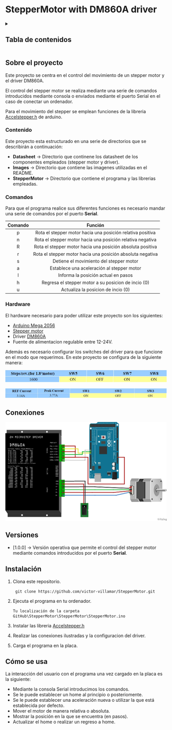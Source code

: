 # StepperMotor with DM860A driver

<!-- TABLA DE CONTENIDOS -->
<details>
    <summary><h2>Tabla de contenidos</h2></summary>
    <ol>
        <li>
            <a href="#sobre-el-proyecto">Sobre el proyecto</a>
                <ul>
                    <li><a href="#contenido">Contenido</a></li>
                </ul>
                <ul>
                    <li><a href="#comandos">Comandos</a></li>
                </ul>
                 <ul>
                    <li><a href="#hardware">Hardware</a></li>
                </ul>
        </li>
        <li>
            <a href="#conexiones">Conexiones</a>
        </li>
        <li>
            <a href="#versiones">Versiones</a>
        </li> 
        <li>
            <a href="#instalación">Instalación</a>
        </li>
        <li>
            <a href="#como-se-usa">Cómo se usa</a>
        </li>
    </ol>
</details>

<!-- SOBRE EL PROYECTO -->
## Sobre el proyecto

Este proyecto se centra en el control del movimiento de un stepper motor y el driver DM860A.

El control del stepper motor se realiza mediante una serie de comandos introducidos mediante consola o enviados mediante el puerto Serial en el caso de conectar un ordenador.

Para el movimiento del stepper se emplean funciones de la libreria [Accelstepper.h](http://www.airspayce.com/mikem/arduino/AccelStepper/) de arduino.

<!-- CONTENIDO -->
### Contenido

Este proyecto esta estructurado en una serie de directorios que se describirán a continuación:

* **Datasheet**  $\rightarrow$ Directorio que continene los datasheet de los componentes empleados (stepper motor y driver).
* **Images**  $\rightarrow$ Directorio que contiene las imagenes utilizadas en el README.
* **StepperMotor**  $\rightarrow$ Directorio que contiene el programa y las librerias empleadas. 

<!-- COMANDOS -->
### Comandos
 
 Para que el programa realice sus diferentes funciones es necesario mandar una serie de comandos por el puerto **Serial**.


|Comando|Función|
|:-----:|:-----:|
|p|Rota el stepper motor hacia una posición relativa positiva|
|n|Rota el stepper motor hacia una posición relativa negativa|
|R|Rota el stepper motor hacia una posición absoluta positiva|
|r|Rota el stepper motor hacia una posición absoluta negativa|
|s|Detiene el movimiento del stepper motor|
|a|Establece una aceleración al stepper motor|
|l|Informa la posición actual en pasos|
|h|Regresa el stepper motor a su posicion de incio (0)|
|u|Actualiza la posicion de incio (0)|

<!-- HARDWARE -->
### Hardware

El hardware necesario para poder utilizar este proyecto son los siguientes:

* [Arduino Mega 2056](https://docs.arduino.cc/hardware/mega-2560)
* [Stepper motor](https://www.omc-stepperonline.com/download/17HS15-1504S-X1.pdf)
* Driver [DM860A](https://cnc-tehnologi.ru/files/DM860A.pdf)
* Fuente de alimentacion regulable entre 12-24V.

Además es necesario configurar los switches del driver para que funcione en el modo que requerimos. En este proyecto se configura de la siguiente manera:

![Microsteps](https://raw.githubusercontent.com/victor-villamar/StepperMotor/master/Images/Microsteps_resolution.jpg)

![Dinamyc_current](https://raw.githubusercontent.com/victor-villamar/StepperMotor/master/Images/Dinamyc_current_setting.jpg)

<!-- CONEXIONES -->
## Conexiones

![schematic](https://raw.githubusercontent.com/victor-villamar/StepperMotor/master/Images/schematic.jpg)

<!-- VERSIONES -->
## Versiones

* [1.0.0] $\rightarrow$ Versión operativa que permite el control del stepper motor mediante comandos introducidos por el puerto **Serial**.


<!-- INSTALACION -->
## Instalación

1. Clona este repositorio.

    ```terminal
     git clone https://github.com/victor-villamar/StepperMotor.git
   ```
2. Ejecuta el programa en tu ordenador.

    ```terminal
   Tu localización de la carpeta GitHub\StepperMotor\StepperMotor\StepperMotor.ino
    ```
3. Instalar las libreria [Accelstepper.h](http://www.airspayce.com/mikem/arduino/AccelStepper/)

4. Realizar las conexiones ilustradas y la configuracion del driver.
5. Carga el programa en la placa.

<!-- COMO SE USA -->
## Cómo se usa

La interacción del usuario con el programa una vez cargado en la placa es la siguiente:

* Mediante la consola Serial introducimos los comandos.
* Se le puede establecer un home al principio o posteriomente.
* Se le puede establecer una aceleración nueva o utilizar la que está establecida por defecto.
* Mover el motor de manera relativa o absoluta.
* Mostrar la posición en la que se encuentra (en pasos).
* Actualizar el home o realizar un regreso a home.





